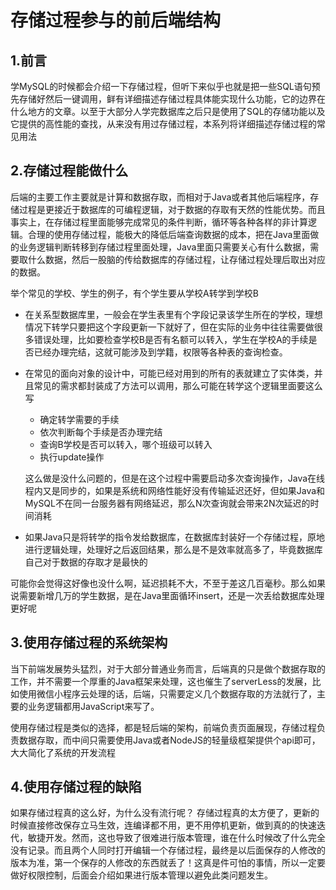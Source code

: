 # 存储过程参与的前后端结构

## 1.前言  

学MySQL的时候都会介绍一下存储过程，但听下来似乎也就是把一些SQL语句预先存储好然后一键调用，鲜有详细描述存储过程具体能实现什么功能，它的边界在什么地方的文章。以至于大部分人学完数据库之后只是使用了SQL的存储功能以及它提供的高性能的查找，从来没有用过存储过程，本系列将详细描述存储过程的常见用法

## 2.存储过程能做什么

后端的主要工作主要就是计算和数据存取，而相对于Java或者其他后端程序，存储过程是更接近于数据库的可编程逻辑，对于数据的存取有天然的性能优势。而且事实上，在存储过程里面能够完成常见的条件判断，循环等各种各样的非计算逻辑。合理的使用存储过程，能极大的降低后端查询数据的成本，把在Java里面做的业务逻辑判断转移到存储过程里面处理，Java里面只需要关心有什么数据，需要取什么数据，然后一股脑的传给数据库的存储过程，让存储过程处理后取出对应的数据。  

举个常见的学校、学生的例子，有个学生要从学校A转学到学校B

+ 在关系型数据库里，一般会在学生表里有个字段记录该学生所在的学校，理想情况下转学只要把这个字段更新一下就好了，但在实际的业务中往往需要做很多错误处理，比如要检查学校B是否有名额可以转入，学生在学校A的手续是否已经办理完结，这就可能涉及到学籍，权限等各种表的查询检查。

+ 在常见的面向对象的设计中，可能已经对用到的所有的表就建立了实体类，并且常见的需求都封装成了方法可以调用，那么可能在转学这个逻辑里面要这么写

  + 确定转学需要的手续
  + 依次判断每个手续是否办理完结
  + 查询B学校是否可以转入，哪个班级可以转入
  + 执行update操作
  
  这么做是没什么问题的，但是在这个过程中需要启动多次查询操作，Java在线程内又是同步的，如果是系统和网络性能好没有传输延迟还好，但如果Java和MySQL不在同一台服务器有网络延迟，那么N次查询就会带来2N次延迟的时间消耗

+ 如果Java只是将转学的指令发给数据库，在数据库封装好一个存储过程，原地进行逻辑处理，处理好之后返回结果，那么是不是效率就高多了，毕竟数据库自己对于数据的存取才是最快的

可能你会觉得这好像也没什么啊，延迟损耗不大，不至于差这几百毫秒。那么如果说需要新增几万的学生数据，是在Java里面循环insert，还是一次丢给数据库处理更好呢

## 3.使用存储过程的系统架构

当下前端发展势头猛烈，对于大部分普通业务而言，后端真的只是做个数据存取的工作，并不需要一个厚重的Java框架来处理，这也催生了serverLess的发展，比如使用微信小程序云处理的话，后端，只需要定义几个数据存取的方法就行了，主要的业务逻辑都用JavaScript来写了。

使用存储过程是类似的选择，都是轻后端的架构，前端负责页面展现，存储过程负责数据存取，而中间只需要使用Java或者NodeJS的轻量级框架提供个api即可，大大简化了系统的开发流程

## 4.使用存储过程的缺陷

如果存储过程真的这么好，为什么没有流行呢？
存储过程真的太方便了，更新的时候直接修改保存立马生效，连编译都不用，更不用停机更新，做到真的的快速迭代，敏捷开发。然而，这也导致了很难进行版本管理，谁在什么时候改了什么完全没有记录。而且两个人同时打开编辑一个存储过程，最终是以后面保存的人修改的版本为准，第一个保存的人修改的东西就丢了！这真是件可怕的事情，所以一定要做好权限控制，后面会介绍如果进行版本管理以避免此类问题发生。
